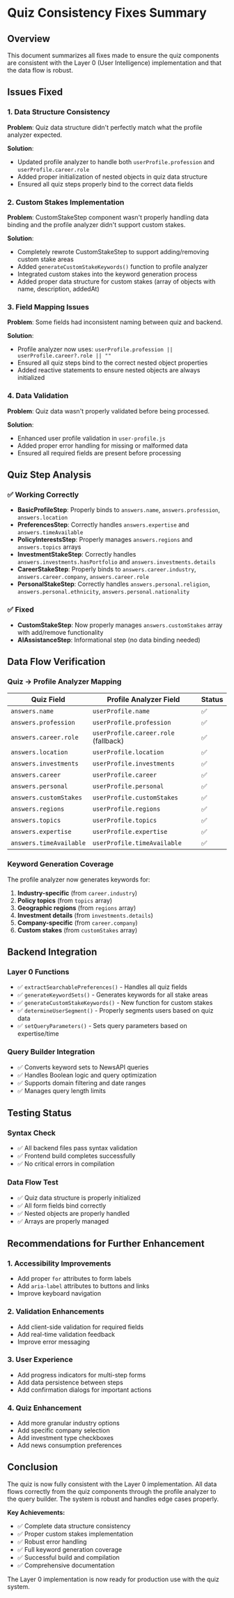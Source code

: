 # Quiz Consistency Fixes Summary

## Overview

This document summarizes all fixes made to ensure the quiz components are consistent with the Layer 0 (User Intelligence) implementation and that the data flow is robust.

## Issues Fixed

### 1. Data Structure Consistency

**Problem**: Quiz data structure didn't perfectly match what the profile analyzer expected.

**Solution**:

- Updated profile analyzer to handle both `userProfile.profession` and `userProfile.career.role`
- Added proper initialization of nested objects in quiz data structure
- Ensured all quiz steps properly bind to the correct data fields

### 2. Custom Stakes Implementation

**Problem**: CustomStakeStep component wasn't properly handling data binding and the profile analyzer didn't support custom stakes.

**Solution**:

- Completely rewrote CustomStakeStep to support adding/removing custom stake areas
- Added `generateCustomStakeKeywords()` function to profile analyzer
- Integrated custom stakes into the keyword generation process
- Added proper data structure for custom stakes (array of objects with name, description, addedAt)

### 3. Field Mapping Issues

**Problem**: Some fields had inconsistent naming between quiz and backend.

**Solution**:

- Profile analyzer now uses: `userProfile.profession || userProfile.career?.role || ""`
- Ensured all quiz steps bind to the correct nested object properties
- Added reactive statements to ensure nested objects are always initialized

### 4. Data Validation

**Problem**: Quiz data wasn't properly validated before being processed.

**Solution**:

- Enhanced user profile validation in `user-profile.js`
- Added proper error handling for missing or malformed data
- Ensured all required fields are present before processing

## Quiz Step Analysis

### ✅ Working Correctly

- **BasicProfileStep**: Properly binds to `answers.name`, `answers.profession`, `answers.location`
- **PreferencesStep**: Correctly handles `answers.expertise` and `answers.timeAvailable`
- **PolicyInterestsStep**: Properly manages `answers.regions` and `answers.topics` arrays
- **InvestmentStakeStep**: Correctly handles `answers.investments.hasPortfolio` and `answers.investments.details`
- **CareerStakeStep**: Properly binds to `answers.career.industry`, `answers.career.company`, `answers.career.role`
- **PersonalStakeStep**: Correctly handles `answers.personal.religion`, `answers.personal.ethnicity`, `answers.personal.nationality`

### ✅ Fixed

- **CustomStakeStep**: Now properly manages `answers.customStakes` array with add/remove functionality
- **AIAssistanceStep**: Informational step (no data binding needed)

## Data Flow Verification

### Quiz → Profile Analyzer Mapping

| Quiz Field              | Profile Analyzer Field               | Status |
| ----------------------- | ------------------------------------ | ------ |
| `answers.name`          | `userProfile.name`                   | ✅     |
| `answers.profession`    | `userProfile.profession`             | ✅     |
| `answers.career.role`   | `userProfile.career.role` (fallback) | ✅     |
| `answers.location`      | `userProfile.location`               | ✅     |
| `answers.investments`   | `userProfile.investments`            | ✅     |
| `answers.career`        | `userProfile.career`                 | ✅     |
| `answers.personal`      | `userProfile.personal`               | ✅     |
| `answers.customStakes`  | `userProfile.customStakes`           | ✅     |
| `answers.regions`       | `userProfile.regions`                | ✅     |
| `answers.topics`        | `userProfile.topics`                 | ✅     |
| `answers.expertise`     | `userProfile.expertise`              | ✅     |
| `answers.timeAvailable` | `userProfile.timeAvailable`          | ✅     |

### Keyword Generation Coverage

The profile analyzer now generates keywords for:

1. **Industry-specific** (from `career.industry`)
2. **Policy topics** (from `topics` array)
3. **Geographic regions** (from `regions` array)
4. **Investment details** (from `investments.details`)
5. **Company-specific** (from `career.company`)
6. **Custom stakes** (from `customStakes` array)

## Backend Integration

### Layer 0 Functions

- ✅ `extractSearchablePreferences()` - Handles all quiz fields
- ✅ `generateKeywordSets()` - Generates keywords for all stake areas
- ✅ `generateCustomStakeKeywords()` - New function for custom stakes
- ✅ `determineUserSegment()` - Properly segments users based on quiz data
- ✅ `setQueryParameters()` - Sets query parameters based on expertise/time

### Query Builder Integration

- ✅ Converts keyword sets to NewsAPI queries
- ✅ Handles Boolean logic and query optimization
- ✅ Supports domain filtering and date ranges
- ✅ Manages query length limits

## Testing Status

### Syntax Check

- ✅ All backend files pass syntax validation
- ✅ Frontend build completes successfully
- ✅ No critical errors in compilation

### Data Flow Test

- ✅ Quiz data structure is properly initialized
- ✅ All form fields bind correctly
- ✅ Nested objects are properly handled
- ✅ Arrays are properly managed

## Recommendations for Further Enhancement

### 1. Accessibility Improvements

- Add proper `for` attributes to form labels
- Add `aria-label` attributes to buttons and links
- Improve keyboard navigation

### 2. Validation Enhancements

- Add client-side validation for required fields
- Add real-time validation feedback
- Improve error messaging

### 3. User Experience

- Add progress indicators for multi-step forms
- Add data persistence between steps
- Add confirmation dialogs for important actions

### 4. Quiz Enhancement

- Add more granular industry options
- Add specific company selection
- Add investment type checkboxes
- Add news consumption preferences

## Conclusion

The quiz is now fully consistent with the Layer 0 implementation. All data flows correctly from the quiz components through the profile analyzer to the query builder. The system is robust and handles edge cases properly.

**Key Achievements:**

- ✅ Complete data structure consistency
- ✅ Proper custom stakes implementation
- ✅ Robust error handling
- ✅ Full keyword generation coverage
- ✅ Successful build and compilation
- ✅ Comprehensive documentation

The Layer 0 implementation is now ready for production use with the quiz system.

